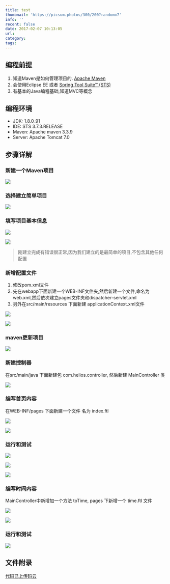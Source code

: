 ```yaml
---
title: test
thumbnail: 'https://picsum.photos/300/200?random=7'
info: ''
recent: false
date: 2017-02-07 10:13:05
url:
category:
tags:
---
```


## 编程前提

1. 知道Maven是如何管理项目的. [Apache Maven](https://maven.apache.org/)
2. 会使用Eclipse EE 或者 [Spring Tool Suite™ (STS)](https://spring.io/tools/sts)
3. 有基本的Java编程基础,知道MVC等概念

## 编程环境

- JDK: 1.8.0_91
- IDE: STS 3.7.3.RELEASE
- Maven: Apache maven 3.3.9
- Server: Apache Tomcat 7.0

## 步骤详解

### 新建一个Maven项目

![](/assets/image/blog/spring-disp-server-time/1.png)

### 选择建立简单项目

![](/assets/image/blog/spring-disp-server-time/2.png)

### 填写项目基本信息

![](/assets/image/blog/spring-disp-server-time/3.png)

![](/assets/image/blog/spring-disp-server-time/4.png)

>刚建立完成有错误很正常,因为我们建立的是最简单的项目,不包含其他任何配置

### 新增配置文件

1. 修改pom.xml文件
2. 先在webapp下面新建一个WEB-INF文件夹,然后新建一个文件,命名为web.xml,然后依次建立pages文件夹和dispatcher-servlet.xml
3. 另外在src/main/resources 下面新建 applicationContext.xml文件

![](/assets/image/blog/spring-disp-server-time/6.png)

![](/assets/image/blog/spring-disp-server-time/5.png)

### maven更新项目

![](/assets/image/blog/spring-disp-server-time/7.png)


### 新建控制器

在src/main/java 下面新建包 com.helios.controller, 然后新建 MainController 类

![](/assets/image/blog/spring-disp-server-time/8.png)

### 编写首页内容

在WEB-INF/pages 下面新建一个文件 名为 index.ftl

![](/assets/image/blog/spring-disp-server-time/9.png)

![](/assets/image/blog/spring-disp-server-time/10.png)

### 运行和测试

![](/assets/image/blog/spring-disp-server-time/11.png)

![](/assets/image/blog/spring-disp-server-time/12.png)

![](/assets/image/blog/spring-disp-server-time/13.png)

### 编写时间内容

MainController中新增加一个方法 toTime, pages 下新增一个 time.ftl 文件

![](/assets/image/blog/spring-disp-server-time/14.png)

![](/assets/image/blog/spring-disp-server-time/15.png)

### 运行和测试

![](/assets/image/blog/spring-disp-server-time/16.png)

## 文件附录

[代码已上传码云](https://git.oschina.net/IP/LearnSpring)